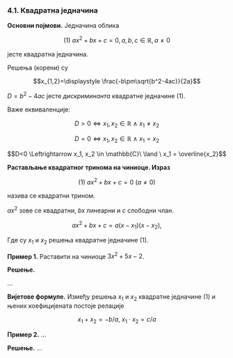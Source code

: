 ### 4.1. **Квадратна једначина**

**Основни појмови.** Једначина облика 

$$(1)\ ax^2+bx+c=0, a, b, c \in \mathbb{R}, a \neq 0$$

јесте квадратна једначина.

Решења (корени) су

$$x_{1,2}=\displaystyle \frac{-b\pm\sqrt{b^2-4ac}}{2a}$$

$D=b^2-4ac$ јесте *дискриминанта* квадратне једначине $(1)$.

Важе еквиваленције:

$$D>0 \Leftrightarrow x_1, x_2 \in \mathbb{R}\ \land \ x_1 \neq x_2$$

$$D=0 \Leftrightarrow x_1, x_2 \in \mathbb{R}\ \land \ x_1 = x_2$$

$$D<0 \Leftrightarrow x_1, x_2 \in \mathbb{C}\ \land \ x_1 = \overline{x_2}$$

**Растављање квадратног тринома на чиниоце. Израз**

$$(1)\ ax^2+bx+c=0\ (a \neq 0)$$

назива се квадратни трином.

$ax^2$ зове се квадратни, $bx$ линеарни и $c$ слободни члан.

$$ax^2+bx+c=а(x-x_1)(x-x_2),$$

Где су $x_1$ и $x_2$ решења квадратне једначине (1).

**Пример 1.** Раставити на чиниоце $3x^2+5x-2$.

**Решење.**

...

**Вијетове формуле.** Између решења $x_1$ и $x_2$ квадратне једначине (1) и њених коефицијената постоје релације

$$x_1+x_2=-b/a,\ x_1 \cdot x_2=c/a$$

**Пример 2.** ...

**Решење.** ...
